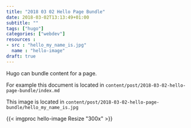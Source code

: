 ```yaml
---
title: "2018 03 02 Hello Page Bundle"
date: 2018-03-02T13:13:49+01:00
subtitle: ""
tags: ["hugo"]
categories: ["webdev"]
resources :
- src : "hello_my_name_is.jpg"
  name : "hello-image"
draft: true
---
```


Hugo can bundle content for a page.

For example this document is located in ```content/post/2018-03-02-hello-page-bundle/index.md```

This image is located in ```content/post/2018-03-02-hello-page-bundle/hello_my_name_is.jpg```

{{< imgproc hello-image Resize "300x" >}}
